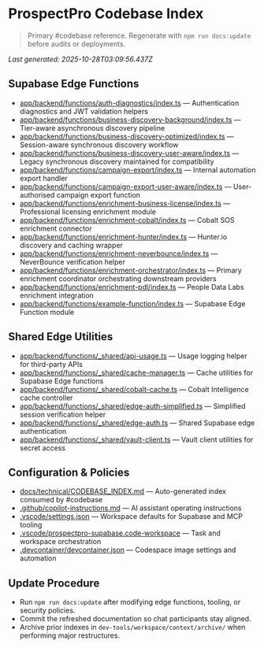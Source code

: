 # ProspectPro Codebase Index

> Primary #codebase reference. Regenerate with `npm run docs:update` before audits or deployments.

_Last generated: 2025-10-28T03:09:56.437Z_

## Supabase Edge Functions

- [app/backend/functions/auth-diagnostics/index.ts](app/backend/functions/auth-diagnostics/index.ts) — Authentication diagnostics and JWT validation helpers
- [app/backend/functions/business-discovery-background/index.ts](app/backend/functions/business-discovery-background/index.ts) — Tier-aware asynchronous discovery pipeline
- [app/backend/functions/business-discovery-optimized/index.ts](app/backend/functions/business-discovery-optimized/index.ts) — Session-aware synchronous discovery workflow
- [app/backend/functions/business-discovery-user-aware/index.ts](app/backend/functions/business-discovery-user-aware/index.ts) — Legacy synchronous discovery maintained for compatibility
- [app/backend/functions/campaign-export/index.ts](app/backend/functions/campaign-export/index.ts) — Internal automation export handler
- [app/backend/functions/campaign-export-user-aware/index.ts](app/backend/functions/campaign-export-user-aware/index.ts) — User-authorised campaign export function
- [app/backend/functions/enrichment-business-license/index.ts](app/backend/functions/enrichment-business-license/index.ts) — Professional licensing enrichment module
- [app/backend/functions/enrichment-cobalt/index.ts](app/backend/functions/enrichment-cobalt/index.ts) — Cobalt SOS enrichment connector
- [app/backend/functions/enrichment-hunter/index.ts](app/backend/functions/enrichment-hunter/index.ts) — Hunter.io discovery and caching wrapper
- [app/backend/functions/enrichment-neverbounce/index.ts](app/backend/functions/enrichment-neverbounce/index.ts) — NeverBounce verification helper
- [app/backend/functions/enrichment-orchestrator/index.ts](app/backend/functions/enrichment-orchestrator/index.ts) — Primary enrichment coordinator orchestrating downstream providers
- [app/backend/functions/enrichment-pdl/index.ts](app/backend/functions/enrichment-pdl/index.ts) — People Data Labs enrichment integration
- [app/backend/functions/example-function/index.ts](app/backend/functions/example-function/index.ts) — Supabase Edge Function module

## Shared Edge Utilities

- [app/backend/functions/_shared/api-usage.ts](app/backend/functions/_shared/api-usage.ts) — Usage logging helper for third-party APIs
- [app/backend/functions/_shared/cache-manager.ts](app/backend/functions/_shared/cache-manager.ts) — Cache utilities for Supabase Edge functions
- [app/backend/functions/_shared/cobalt-cache.ts](app/backend/functions/_shared/cobalt-cache.ts) — Cobalt Intelligence cache controller
- [app/backend/functions/_shared/edge-auth-simplified.ts](app/backend/functions/_shared/edge-auth-simplified.ts) — Simplified session verification helper
- [app/backend/functions/_shared/edge-auth.ts](app/backend/functions/_shared/edge-auth.ts) — Shared Supabase edge authentication
- [app/backend/functions/_shared/vault-client.ts](app/backend/functions/_shared/vault-client.ts) — Vault client utilities for secret access

## Configuration & Policies

- [docs/technical/CODEBASE_INDEX.md](docs/technical/CODEBASE_INDEX.md) — Auto-generated index consumed by #codebase
- [.github/copilot-instructions.md](.github/copilot-instructions.md) — AI assistant operating instructions
- [.vscode/settings.json](.vscode/settings.json) — Workspace defaults for Supabase and MCP tooling
- [.vscode/prospectpro-supabase.code-workspace](.vscode/prospectpro-supabase.code-workspace) — Task and workspace orchestration
- [.devcontainer/devcontainer.json](.devcontainer/devcontainer.json) — Codespace image settings and automation


## Update Procedure

- Run `npm run docs:update` after modifying edge functions, tooling, or security policies.
- Commit the refreshed documentation so chat participants stay aligned.
- Archive prior indexes in `dev-tools/workspace/context/archive/` when performing major restructures.
